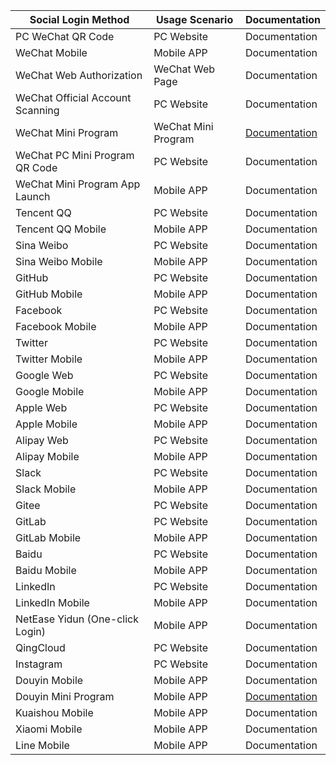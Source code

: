 | Social Login Method              | Usage Scenario      | Documentation                                                                                                          |
| -------------------------------- | ------------------- | ---------------------------------------------------------------------------------------------------------------------- |
| PC WeChat QR Code                | PC Website          | <router-link to="/guides/connections/social/wechat-pc/" target="_blank">Documentation</router-link>                    |
| WeChat Mobile                    | Mobile APP          | <router-link to="/guides/connections/social/wechat-mobile/" target="_blank">Documentation</router-link>                |
| WeChat Web Authorization         | WeChat Web Page     | <router-link to="/guides/connections/social/wechat-mp/" target="_blank">Documentation</router-link>                    |
| WeChat Official Account Scanning | PC Website          | <router-link to="/guides/connections/social/wechatmp-qrcode/" target="_blank">Documentation</router-link>              |
| WeChat Mini Program              | WeChat Mini Program | [Documentation](https://docs.genauth.ai/v3/reference/sdk/miniapp/quick.html)                                           |
| WeChat PC Mini Program QR Code   | PC Website          | <router-link to="/guides/connections/social/wechat-miniprogram-qrconnect/" target="_blank">Documentation</router-link> |
| WeChat Mini Program App Launch   | Mobile APP          | <router-link to="/guides/connections/social/wechat-miniprogram-applaunch/" target="_blank">Documentation</router-link> |
| Tencent QQ                       | PC Website          | <router-link to="/guides/connections/social/qq/" target="_blank">Documentation</router-link>                           |
| Tencent QQ Mobile                | Mobile APP          | <router-link to="/guides/connections/social/qq-mobile/" target="_blank">Documentation</router-link>                    |
| Sina Weibo                       | PC Website          | <router-link to="/guides/connections/social/weibo/" target="_blank">Documentation</router-link>                        |
| Sina Weibo Mobile                | Mobile APP          | <router-link to="/guides/connections/social/weibo-mobile/" target="_blank">Documentation</router-link>                 |
| GitHub                           | PC Website          | <router-link to="/guides/connections/social/github/" target="_blank">Documentation</router-link>                       |
| GitHub Mobile                    | Mobile APP          | <router-link to="/guides/connections/social/github-mobile/" target="_blank">Documentation</router-link>                |
| Facebook                         | PC Website          | <router-link to="/guides/connections/social/facebook/" target="_blank">Documentation</router-link>                     |
| Facebook Mobile                  | Mobile APP          | <router-link to="/guides/connections/social/facebook-mobile/" target="_blank">Documentation</router-link>              |
| Twitter                          | PC Website          | <router-link to="/guides/connections/social/twitter/" target="_blank">Documentation</router-link>                      |
| Twitter Mobile                   | Mobile APP          | <router-link to="/guides/connections/social/twitter-mobile/" target="_blank">Documentation</router-link>               |
| Google Web                       | PC Website          | <router-link to="/guides/connections/social/google/" target="_blank">Documentation</router-link>                       |
| Google Mobile                    | Mobile APP          | <router-link to="/guides/connections/social/google-mobile/" target="_blank">Documentation</router-link>                |
| Apple Web                        | PC Website          | <router-link to="/guides/connections/social/apple-web/" target="_blank">Documentation</router-link>                    |
| Apple Mobile                     | Mobile APP          | <router-link to="/guides/connections/social/apple-mobile/" target="_blank">Documentation</router-link>                 |
| Alipay Web                       | PC Website          | <router-link to="/guides/connections/social/alipay-web/" target="_blank">Documentation</router-link>                   |
| Alipay Mobile                    | Mobile APP          | <router-link to="/guides/connections/social/alipay-web/" target="_blank">Documentation</router-link>                   |
| Slack                            | PC Website          | <router-link to="/guides/connections/social/slack/" target="_blank">Documentation</router-link>                        |
| Slack Mobile                     | Mobile APP          | <router-link to="/guides/connections/social/slack-mobile/" target="_blank">Documentation</router-link>                 |
| Gitee                            | PC Website          | <router-link to="/guides/connections/social/gitee/" target="_blank">Documentation</router-link>                        |
| GitLab                           | PC Website          | <router-link to="/guides/connections/social/gitlab/" target="_blank">Documentation</router-link>                       |
| GitLab Mobile                    | Mobile APP          | <router-link to="/guides/connections/social/gitlab-mobile/" target="_blank">Documentation</router-link>                |
| Baidu                            | PC Website          | <router-link to="/guides/connections/social/baidu/" target="_blank">Documentation</router-link>                        |
| Baidu Mobile                     | Mobile APP          | <router-link to="/guides/connections/social/baidu-mobile/" target="_blank">Documentation</router-link>                 |
| LinkedIn                         | PC Website          | <router-link to="/guides/connections/social/linkedin/" target="_blank">Documentation</router-link>                     |
| LinkedIn Mobile                  | Mobile APP          | <router-link to="/guides/connections/social/linkedin-mobile/" target="_blank">Documentation</router-link>              |
| NetEase Yidun (One-click Login)  | Mobile APP          | <router-link to="/guides/connections/social/yidun/" target="_blank">Documentation</router-link>                        |
| QingCloud                        | PC Website          | <router-link to="/guides/connections/social/qingcloud/" target="_blank">Documentation</router-link>                    |
| Instagram                        | PC Website          | <router-link to="/guides/connections/social/instagram/" target="_blank">Documentation</router-link>                    |
| Douyin Mobile                    | Mobile APP          | <router-link to="/guides/connections/social/douyin-mobile/" target="_blank">Documentation</router-link>                |
| Douyin Mini Program              | Mobile APP          | [Documentation](https://docs.genauth.ai/v3/reference/sdk/miniapp/quick.html)                                           |
| Kuaishou Mobile                  | Mobile APP          | <router-link to="/guides/connections/social/kuaishou-mobile/" target="_blank">Documentation</router-link>              |
| Xiaomi Mobile                    | Mobile APP          | <router-link to="/guides/connections/social/xiaomi-mobile/" target="_blank">Documentation</router-link>                |
| Line Mobile                      | Mobile APP          | <router-link to="/guides/connections/social/line-mobile/" target="_blank">Documentation</router-link>                  |
